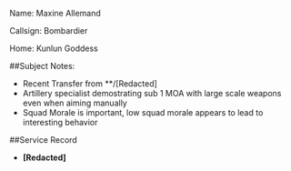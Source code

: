 Name: Maxine Allemand

Callsign: Bombardier

Home: Kunlun Goddess

##Subject Notes:
- Recent Transfer from **/[Redacted]
- Artillery specialist demostrating sub 1 MOA with large scale weapons even when aiming manually
- Squad Morale is important, low squad morale appears to lead to interesting behavior

##Service Record
- **\[Redacted]**
